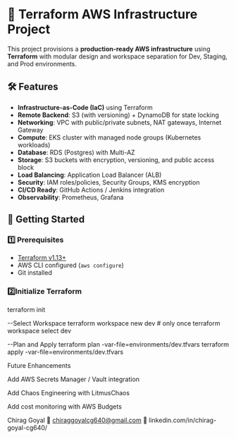 # 🚀 Terraform AWS Infrastructure Project

This project provisions a **production-ready AWS infrastructure** using **Terraform** with modular design and workspace separation for Dev, Staging, and Prod environments.

## 🛠️ Features
- **Infrastructure-as-Code (IaC)** using Terraform
- **Remote Backend**: S3 (with versioning) + DynamoDB for state locking
- **Networking**: VPC with public/private subnets, NAT gateways, Internet Gateway
- **Compute**: EKS cluster with managed node groups (Kubernetes workloads)
- **Database**: RDS (Postgres) with Multi-AZ
- **Storage**: S3 buckets with encryption, versioning, and public access block
- **Load Balancing**: Application Load Balancer (ALB)
- **Security**: IAM roles/policies, Security Groups, KMS encryption
- **CI/CD Ready**: GitHub Actions / Jenkins integration
- **Observability**: Prometheus, Grafana



## 🚀 Getting Started

### 1️⃣ Prerequisites
- [Terraform v1.13+](https://developer.hashicorp.com/terraform/downloads)
- AWS CLI configured (`aws configure`)
- Git installed

### 2️⃣Initialize Terraform

terraform init

--Select Workspace
terraform workspace new dev     # only once
terraform workspace select dev

--Plan and Apply
terraform plan -var-file=environments/dev.tfvars
terraform apply -var-file=environments/dev.tfvars


Future Enhancements

Add AWS Secrets Manager / Vault integration

Add Chaos Engineering with LitmusChaos

Add cost monitoring with AWS Budgets


Chirag Goyal
📧 chiraggoyalcg640@gmail.com
🔗 linkedin.com/in/chirag-goyal-cg640/
